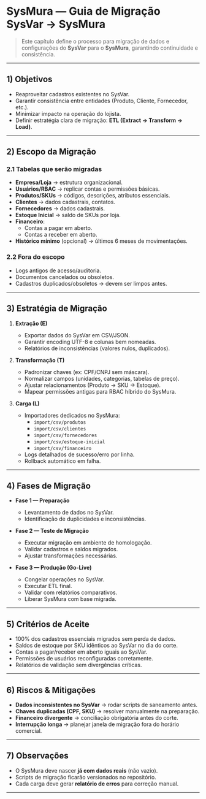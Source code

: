 # SysMura — Guia de Migração SysVar → SysMura

> Este capítulo define o processo para migração de dados e configurações do **SysVar** para o **SysMura**, garantindo continuidade e consistência.

---

## 1) Objetivos
- Reaproveitar cadastros existentes no SysVar.
- Garantir consistência entre entidades (Produto, Cliente, Fornecedor, etc.).
- Minimizar impacto na operação do lojista.
- Definir estratégia clara de migração: **ETL (Extract → Transform → Load)**.

---

## 2) Escopo da Migração
### 2.1 Tabelas que serão migradas
- **Empresa/Loja** → estrutura organizacional.
- **Usuários/RBAC** → replicar contas e permissões básicas.
- **Produtos/SKUs** → códigos, descrições, atributos essenciais.
- **Clientes** → dados cadastrais, contatos.
- **Fornecedores** → dados cadastrais.
- **Estoque Inicial** → saldo de SKUs por loja.
- **Financeiro**:
    - Contas a pagar em aberto.
    - Contas a receber em aberto.
- **Histórico mínimo** (opcional) → últimos 6 meses de movimentações.

### 2.2 Fora do escopo
- Logs antigos de acesso/auditoria.
- Documentos cancelados ou obsoletos.
- Cadastros duplicados/obsoletos → devem ser limpos antes.

---

## 3) Estratégia de Migração
1. **Extração (E)**  
      - Exportar dados do SysVar em CSV/JSON.  
      - Garantir encoding UTF-8 e colunas bem nomeadas.  
      - Relatórios de inconsistências (valores nulos, duplicados).  

2. **Transformação (T)**  
    - Padronizar chaves (ex: CPF/CNPJ sem máscara).  
    - Normalizar campos (unidades, categorias, tabelas de preço).  
    - Ajustar relacionamentos (Produto → SKU → Estoque).  
    - Mapear permissões antigas para RBAC híbrido do SysMura.  

3. **Carga (L)**  
    - Importadores dedicados no SysMura:
        - `import/csv/produtos`
        - `import/csv/clientes`
        - `import/csv/fornecedores`
        - `import/csv/estoque-inicial`
        - `import/csv/financeiro`
    - Logs detalhados de sucesso/erro por linha.  
    - Rollback automático em falha.  

---

## 4) Fases de Migração
- **Fase 1 — Preparação**  
    - Levantamento de dados no SysVar.  
    - Identificação de duplicidades e inconsistências.  

- **Fase 2 — Teste de Migração**  
    - Executar migração em ambiente de homologação.  
    - Validar cadastros e saldos migrados.  
    - Ajustar transformações necessárias.  

- **Fase 3 — Produção (Go-Live)**  
    - Congelar operações no SysVar.  
    - Executar ETL final.  
    - Validar com relatórios comparativos.  
    - Liberar SysMura com base migrada.  

---

## 5) Critérios de Aceite
  - 100% dos cadastros essenciais migrados sem perda de dados.  
  - Saldos de estoque por SKU idênticos ao SysVar no dia do corte.  
  - Contas a pagar/receber em aberto iguais ao SysVar.  
  - Permissões de usuários reconfiguradas corretamente.  
  - Relatórios de validação sem divergências críticas.  

---

## 6) Riscos & Mitigações
  - **Dados inconsistentes no SysVar** → rodar scripts de saneamento antes.  
  - **Chaves duplicadas (CPF, SKU)** → resolver manualmente na preparação.  
  - **Financeiro divergente** → conciliação obrigatória antes do corte.  
  - **Interrupção longa** → planejar janela de migração fora do horário comercial.  

---

## 7) Observações
  - O SysMura deve nascer **já com dados reais** (não vazio).  
  - Scripts de migração ficarão versionados no repositório.  
  - Cada carga deve gerar **relatório de erros** para correção manual.  

---
